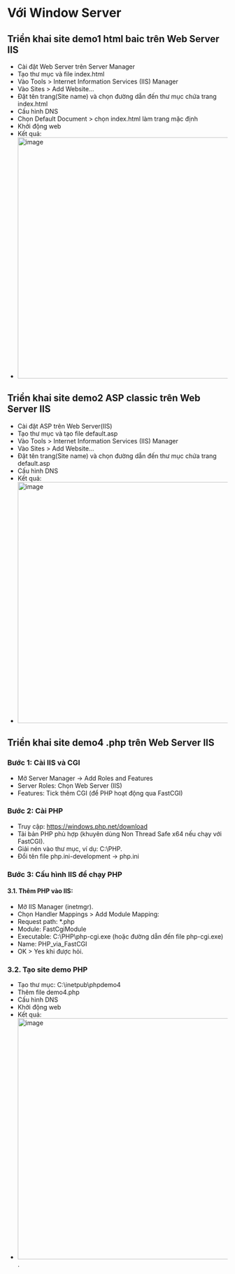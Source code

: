# Với Window Server
## Triển khai site demo1 html baic trên Web Server IIS
- Cài đặt Web Server trên Server Manager
- Tạo thư mục và file index.html
- Vào Tools > Internet Information Services (IIS) Manager
- Vào Sites > Add Website...
- Đặt tên trang(Site name) và chọn đường dẫn đến thư mục chứa trang index.html
- Cấu hình DNS
- Chọn Default Document > chọn index.html làm trang mặc định
- Khởi động web
- Kết quả:
- <img src="https://github.com/user-attachments/assets/8d1ebe2a-e9dc-40b7-9511-f4366891902e" alt="image" width="550"/>
## Triển khai site demo2 ASP classic trên Web Server IIS
- Cài đặt ASP trên Web Server(IIS)
- Tạo thư mục và tạo file default.asp
- Vào Tools > Internet Information Services (IIS) Manager
- Vào Sites > Add Website...
- Đặt tên trang(Site name) và chọn đường dẫn đến thư mục chứa trang default.asp
- Cấu hình DNS
- Kết quả:
- <img src="https://github.com/user-attachments/assets/8006d034-b6e4-4c2b-b3ac-873086341921" alt="image" width="550"/>
## Triển khai site demo4 .php trên Web Server IIS
### Bước 1: Cài IIS và CGI
- Mở Server Manager → Add Roles and Features
- Server Roles: Chọn Web Server (IIS)
- Features: Tick thêm CGI (để PHP hoạt động qua FastCGI)
### Bước 2: Cài PHP
- Truy cập: https://windows.php.net/download
- Tải bản PHP phù hợp (khuyên dùng Non Thread Safe x64 nếu chạy với FastCGI).
- Giải nén vào thư mục, ví dụ: C:\PHP.
- Đổi tên file php.ini-development → php.ini
### Bước 3: Cấu hình IIS để chạy PHP
#### 3.1. Thêm PHP vào IIS:
- Mở IIS Manager (inetmgr).
- Chọn Handler Mappings > Add Module Mapping:
- Request path: *.php
- Module: FastCgiModule
- Executable: C:\PHP\php-cgi.exe (hoặc đường dẫn đến file php-cgi.exe)
- Name: PHP_via_FastCGI
- OK > Yes khi được hỏi.
### 3.2. Tạo site demo PHP
- Tạo thư mục: C:\inetpub\phpdemo4
- Thêm file demo4.php
- Cấu hình DNS
- Khởi động web
- Kết quả:
- <img src="https://github.com/user-attachments/assets/08ea5179-e655-42ae-9b59-aaa92ae33b28" alt="image" width="550"/>.






